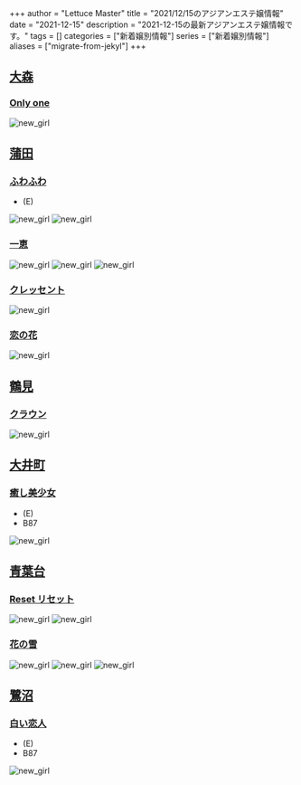 +++
author = "Lettuce Master"
title = "2021/12/15のアジアンエステ嬢情報"
date = "2021-12-15"
description = "2021-12-15の最新アジアンエステ嬢情報です。"
tags = []
categories = ["新着嬢別情報"]
series = ["新着嬢別情報"]
aliases = ["migrate-from-jekyl"]
+++
## [大森](/post/omori)
### [Only one](http://on.mznab.com/)

![new_girl](https://i.imgur.com/2CSf0dS.jpeg)
## [蒲田](/post/kamata)
### [ふわふわ](http://yurari.ests.co/)
- (E)

![new_girl](https://i.imgur.com/NUOssEs.jpeg)
![new_girl](https://i.imgur.com/lIOiur2.jpeg)
### [一恵](http://kazue.me-es.com/)

![new_girl](https://i.imgur.com/SOKEUcN.jpeg)
![new_girl](https://i.imgur.com/xb4QMFx.jpeg)
![new_girl](https://i.imgur.com/e0QfUl6.jpeg)
### [クレッセント](http://ciutyia.xyz/)

![new_girl](https://i.imgur.com/DWHW0oX.jpeg)
### [恋の花](http://iyashimori.info/)

![new_girl](https://i.imgur.com/doiyPHr.jpeg)
## [鶴見](/post/tsurumi)
### [クラウン](http://www.crownman.tank.jp/)

![new_girl](https://i.imgur.com/gqY6NFP.jpeg)
## [大井町](/post/oimachi)
### [癒し美少女](http://www.bishoujo.esthejp.com/)
- (E)
- B87

![new_girl](https://i.imgur.com/iuxCb4z.jpeg)
## [青葉台](/post/aobadai)
### [Reset リセット](http://crescent.tyo.ac/)

![new_girl](https://i.imgur.com/FwvLkUe.jpeg)
![new_girl](https://i.imgur.com/syfFqKu.jpeg)
### [花の雪](http://www.es-angela.link/)

![new_girl](https://i.imgur.com/YGoPAsi.jpeg)
![new_girl](https://i.imgur.com/7HyICbX.jpeg)
![new_girl](https://i.imgur.com/JTBI9QH.jpeg)
## [鷺沼](/post/saginuma)
### [白い恋人](http://www.shiroikoibito.esturl.com/)
- (E)
- B87

![new_girl](https://i.imgur.com/xkHbG15.jpeg)
